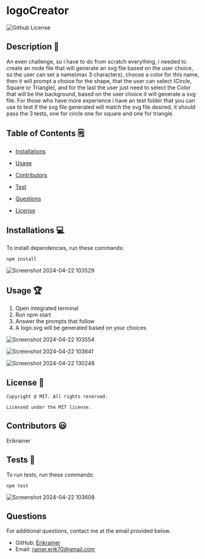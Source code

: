 # logoCreator
  ![Github License](https://img.shields.io/badge/license-MIT-yellowgreen.svg)


  ## Description 📝

  An even challenge, so i have to do from scratch everything, i needed to create an node file that will generate an svg file based on the user choice, so the user can set a name(max 3 characters), choose a color for this name, then it will prompt a choice for the shape, that the user can select (Circle, Square or Triangle), and for the last the user just need to select the Color that will be the background, based on the user choice it will generate a svg file. For those who have more experience i have an test folder that you can use to test if the svg file generated will match the svg file desired, it should pass the 3 tests, one for circle one for square and one for triangle.

  ## Table of Contents 🗒

  * [Installations](#installations-💻)

  * [Usage](#usage-🏆)
  
  * [Contributors](#contributors-😃)

  * [Test](#tests-🧪)

  * [Questions](#questions)

  * [License](#license-📛)
  
  ## Installations  💻

  To install dependencies, run these commands:

  ```
  npm install
  ```
  ![Screenshot 2024-04-22 103529](https://github.com/Erikrainer/logoCreator/assets/160955635/aa61be39-67c8-429d-8284-20d517c61b28)


  ## Usage 🏆

  1. Open integrated terminal
  2. Run npm start
  3. Answer the prompts that follow
  4. A logo.svg will be generated based on your choices

![Screenshot 2024-04-22 103554](https://github.com/Erikrainer/logoCreator/assets/160955635/261412af-1702-4b7d-aa63-6a586b2b2d86)

![Screenshot 2024-04-22 103641](https://github.com/Erikrainer/logoCreator/assets/160955635/3b881866-2a54-4019-8dd6-8b81d533989d)

![Screenshot 2024-04-22 130248](https://github.com/Erikrainer/logoCreator/assets/160955635/dc3e37a1-42dc-4f77-a31a-3d2d90900489)

  ## License 📛 

    Copyright @ MIT. All rights reserved.

    Licensed under the MIT license.

  ## Contributors 😃

  Erikrainer

  ## Tests 🧪

  To run tests, run these commands:

  ```
  npm test
  ```
  ![Screenshot 2024-04-22 103608](https://github.com/Erikrainer/logoCreator/assets/160955635/9bdf9adf-331f-4d71-b08b-1a18d18e7f35)

  ## Questions

  For additional questions, contact me at the email provided below. 

  - GitHub: [Erikrainer](https://github.com/Erikrainer/)
  - Email:  rainer.erik70@gmail.com
